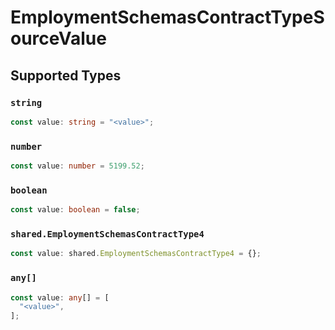 # EmploymentSchemasContractTypeSourceValue


## Supported Types

### `string`

```typescript
const value: string = "<value>";
```

### `number`

```typescript
const value: number = 5199.52;
```

### `boolean`

```typescript
const value: boolean = false;
```

### `shared.EmploymentSchemasContractType4`

```typescript
const value: shared.EmploymentSchemasContractType4 = {};
```

### `any[]`

```typescript
const value: any[] = [
  "<value>",
];
```

